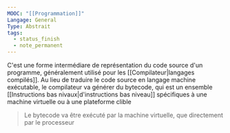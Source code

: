 ```yaml
---
MOOC: "[[Programmation]]"
Langage: General
Type: Abstrait
tags:
  - status_finish
  - note_permanent
---
```

C'est une forme intermédiare de représentation du code source d'un programme, généralement utilisé pour les [[Compilateur|langages compilés]]. Au lieu de traduire le code source en langage machine exécutable, le compilateur va générer du bytecode, qui est un ensemble [[Instructions bas nivaux|d'instructions bas niveau]] spécifiques à une machine virtuelle ou à une plateforme clible
>Le bytecode va être exécuté par la machine virtuelle, que directement par le processeur